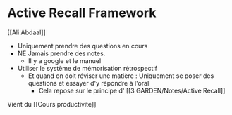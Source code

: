  # Active Recall Framework
[[Ali Abdaal]]

* Uniquement prendre des questions en cours
* NE Jamais prendre des notes.
	* Il y a google et le manuel
* Utiliser le système de mémorisation rétrospectif
	* Et quand on doit réviser une matière : Uniquement se poser des questions et essayer d'y répondre à l'oral
		* Cela repose sur le principe d' [[3 GARDEN/Notes/Active Recall]]

Vient du [[Cours productivité]]